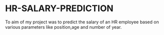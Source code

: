 # HR-SALARY-PREDICTION
To aim of my project was to predict the salary of an HR employee based on various parameters like position,age and number of year.
